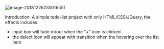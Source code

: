 ![image-20181226235016551](https://ws3.sinaimg.cn/large/006tNbRwly1fylcrh5exuj31180u0wj0.jpg)

Introduction: A simple todo-list project with only HTML/CSS/JQuery, the effects includes: 

- input box will fade-in/out when the "+" icon is clicked 
- the delect icon will appear with transition when the hovering over the list item